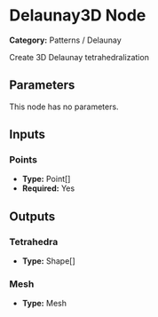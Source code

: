 
# Delaunay3D Node

**Category:** Patterns / Delaunay

Create 3D Delaunay tetrahedralization

## Parameters

This node has no parameters.

## Inputs


### Points
- **Type:** Point[]
- **Required:** Yes



## Outputs


### Tetrahedra
- **Type:** Shape[]



### Mesh
- **Type:** Mesh





